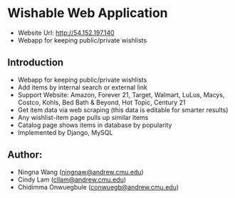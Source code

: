# Wishable Web Application
 - Website Url: http://54.152.197.140
 - Webapp for keeping public/private wishlists

## Introduction
- Webapp for keeping public/private wishlists
- Add items by internal search or external link
- Support Website: Amazon, Forever 21, Target, Walmart, LuLus, Macys, Costco, Kohls, Bed Bath & Beyond, Hot Topic, Century 21
- Get item data via web scraping (this data is editable for smarter results)
- Any wishlist-item page pulls up similar items
- Catalog page shows items in database by popularity
- Implemented by Django, MySQL

## Author: 
- Ningna Wang (ningnaw@andrew.cmu.edu)
- Cindy Lam (cllam@andrew.cmu.edu) 
- Chidimma Onwuegbule (conwuegb@andrew.cmu.edu)
